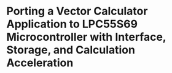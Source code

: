 # Porting a Vector Calculator Application to LPC55S69 Microcontroller with Interface, Storage, and Calculation Acceleration
